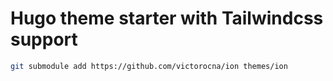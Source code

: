 # Hugo theme starter with Tailwindcss support

```bash
git submodule add https://github.com/victorocna/ion themes/ion
```
